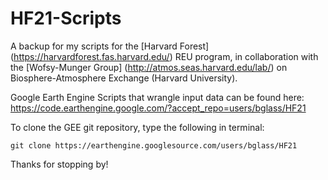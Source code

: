 # HF21-Scripts
A backup for my scripts for the [Harvard Forest] (https://harvardforest.fas.harvard.edu/) REU program, in collaboration
with the [Wofsy-Munger Group] (http://atmos.seas.harvard.edu/lab/) on Biosphere-Atmosphere Exchange (Harvard University).

Google Earth Engine Scripts that wrangle input data can be found here: https://code.earthengine.google.com/?accept_repo=users/bglass/HF21

To clone the GEE git repository, type the following in terminal:

```
git clone https://earthengine.googlesource.com/users/bglass/HF21
```

Thanks for stopping by!

